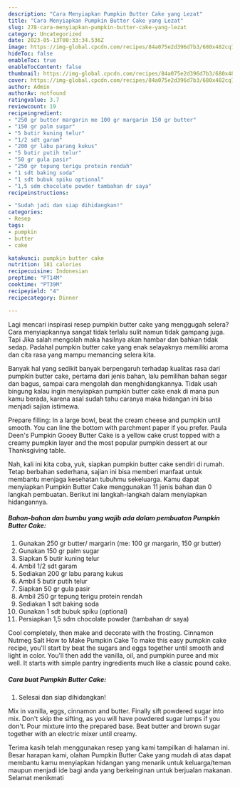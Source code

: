 ```yaml
---
description: "Cara Menyiapkan Pumpkin Butter Cake yang Lezat"
title: "Cara Menyiapkan Pumpkin Butter Cake yang Lezat"
slug: 278-cara-menyiapkan-pumpkin-butter-cake-yang-lezat
category: Uncategorized
date: 2023-05-13T00:33:34.536Z
image: https://img-global.cpcdn.com/recipes/84a075e2d396d7b3/680x482cq70/pumpkin-butter-cake-foto-resep-utama.jpg
hideToc: false
enableToc: true
enableTocContent: false
thumbnail: https://img-global.cpcdn.com/recipes/84a075e2d396d7b3/680x482cq70/pumpkin-butter-cake-foto-resep-utama.jpg
cover: https://img-global.cpcdn.com/recipes/84a075e2d396d7b3/680x482cq70/pumpkin-butter-cake-foto-resep-utama.jpg
author: Admin
authorAv: notfound
ratingvalue: 3.7
reviewcount: 19
recipeingredient:
- "250 gr butter margarin me 100 gr margarin 150 gr butter"
- "150 gr palm sugar"
- "5 butir kuning telur"
- "1/2 sdt garam"
- "200 gr labu parang kukus"
- "5 butir putih telur"
- "50 gr gula pasir"
- "250 gr tepung terigu protein rendah"
- "1 sdt baking soda"
- "1 sdt bubuk spiku optional"
- "1,5 sdm chocolate powder tambahan dr saya"
recipeinstructions:

- "Sudah jadi dan siap dihidangkan!"
categories:
- Resep
tags:
- pumpkin
- butter
- cake

katakunci: pumpkin butter cake 
nutrition: 181 calories
recipecuisine: Indonesian
preptime: "PT14M"
cooktime: "PT39M"
recipeyield: "4"
recipecategory: Dinner

---
```



Lagi mencari inspirasi resep pumpkin butter cake yang menggugah selera? Cara menyiapkannya sangat tidak terlalu sulit namun tidak gampang juga. Tapi Jika salah mengolah maka hasilnya akan hambar dan bahkan tidak sedap. Padahal pumpkin butter cake yang enak selayaknya memiliki aroma dan cita rasa yang mampu memancing selera kita.


Banyak hal yang sedikit banyak berpengaruh terhadap kualitas rasa dari pumpkin butter cake, pertama dari jenis bahan, lalu pemilihan bahan segar dan bagus, sampai cara mengolah dan menghidangkannya. Tidak usah bingung kalau ingin menyiapkan pumpkin butter cake enak di mana pun kamu berada, karena asal sudah tahu caranya maka hidangan ini bisa menjadi sajian istimewa.

Prepare filling: In a large bowl, beat the cream cheese and pumpkin until smooth. You can line the bottom with parchment paper if you prefer. Paula Deen&#39;s Pumpkin Gooey Butter Cake is a yellow cake crust topped with a creamy pumpkin layer and the most popular pumpkin dessert at our Thanksgiving table.


Nah, kali ini kita coba, yuk, siapkan pumpkin butter cake sendiri di rumah. Tetap berbahan sederhana, sajian ini bisa memberi manfaat untuk membantu menjaga kesehatan tubuhmu sekeluarga. Kamu dapat menyiapkan Pumpkin Butter Cake menggunakan 11 jenis bahan dan 0 langkah pembuatan. Berikut ini langkah-langkah dalam menyiapkan hidangannya.

<!--inarticleads1-->

##### Bahan-bahan dan bumbu yang wajib ada dalam pembuatan Pumpkin Butter Cake:

1. Gunakan 250 gr butter/ margarin (me: 100 gr margarin, 150 gr butter)
1. Gunakan 150 gr palm sugar
1. Siapkan 5 butir kuning telur
1. Ambil 1/2 sdt garam
1. Sediakan 200 gr labu parang kukus
1. Ambil 5 butir putih telur
1. Siapkan 50 gr gula pasir
1. Ambil 250 gr tepung terigu protein rendah
1. Sediakan 1 sdt baking soda
1. Gunakan 1 sdt bubuk spiku (optional)
1. Persiapkan 1,5 sdm chocolate powder (tambahan dr saya)


Cool completely, then make and decorate with the frosting. Cinnamon Nutmeg Salt How to Make Pumpkin Cake To make this easy pumpkin cake recipe, you&#39;ll start by beat the sugars and eggs together until smooth and light in color. You&#39;ll then add the vanilla, oil, and pumpkin puree and mix well. It starts with simple pantry ingredients much like a classic pound cake. 

<!--inarticleads2-->

##### Cara buat Pumpkin Butter Cake:


1. Selesai dan siap dihidangkan!

Mix in vanilla, eggs, cinnamon and butter. Finally sift powdered sugar into mix. Don&#39;t skip the sifting, as you will have powdered sugar lumps if you don&#39;t. Pour mixture into the prepared base. Beat butter and brown sugar together with an electric mixer until creamy. 

Terima kasih telah menggunakan resep yang kami tampilkan di halaman ini. Besar harapan kami, olahan Pumpkin Butter Cake yang mudah di atas dapat membantu kamu menyiapkan hidangan yang menarik untuk keluarga/teman maupun menjadi ide bagi anda yang berkeinginan untuk berjualan makanan. Selamat menikmati
